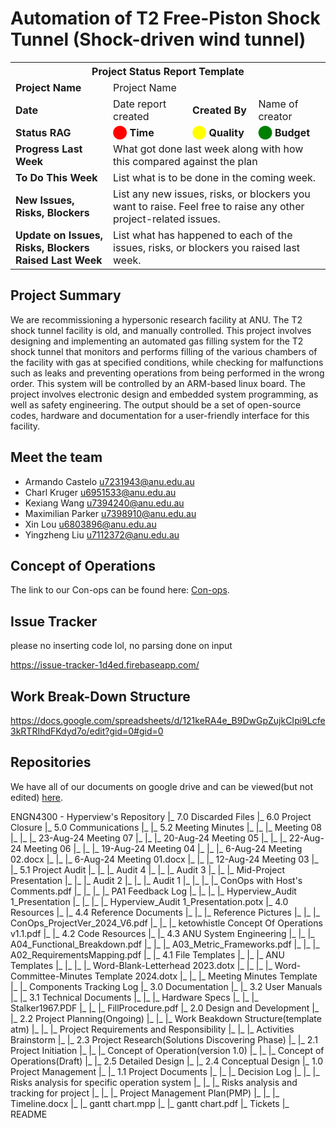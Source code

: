 # Automation of T2 Free-Piston Shock Tunnel (Shock-driven wind tunnel)

<table>
  <tr>
    <th colspan="4" style="text-align:center;">Project Status Report Template</th>
  </tr>
  <tr>
    <td><strong>Project Name</strong></td>
    <td colspan="3">Project Name</td>
  </tr>
  <tr>
    <td><strong>Date</strong></td>
    <td>Date report created</td>
    <td><strong>Created By</strong></td>
    <td>Name of creator</td>
  </tr>
  <tr>
    <td><strong>Status RAG</strong></td>
    <td><strong><span style="color:red;">&#11044;</span> Time</strong></td>
    <td><strong><span style="color:yellow;">&#11044;</span> Quality</strong></td>
    <td><strong><span style="color:green;">&#11044;</span> Budget</strong></td>
  </tr>
  <tr>
    <td><strong>Progress Last Week</strong></td>
    <td colspan="3">What got done last week along with how this compared against the plan</td>
  </tr>
  <tr>
    <td><strong>To Do This Week</strong></td>
    <td colspan="3">List what is to be done in the coming week.</td>
  </tr>
  <tr>
    <td><strong>New Issues, Risks, Blockers</strong></td>
    <td colspan="3">List any new issues, risks, or blockers you want to raise. Feel free to raise any other project-related issues.</td>
  </tr>
  <tr>
    <td><strong>Update on Issues, Risks, Blockers Raised Last Week</strong></td>
    <td colspan="3">List what has happened to each of the issues, risks, or blockers you raised last week.</td>
  </tr>
</table>

## Project Summary

We are recommissioning a hypersonic research facility at ANU. The T2 shock tunnel facility is old, and manually
controlled. This project involves designing and implementing an automated gas filling system for the T2 shock
tunnel that monitors and performs filling of the various chambers of the facility with gas at specified conditions,
while checking for malfunctions such as leaks and preventing operations from being performed in the wrong
order. This system will be controlled by an ARM-based linux board. The project involves electronic design and
embedded system programming, as well as safety engineering. The output should be a set of open-source codes,
hardware and documentation for a user-friendly interface for this facility.

## Meet the team

- Armando Castelo <u7231943@anu.edu.au>
- Charl Kruger <u6951533@anu.edu.au>
- Kexiang Wang <u7394240@anu.edu.au>
- Maximilian Parker <u7398910@anu.edu.au>
- Xin Lou <u6803896@anu.edu.au>
- Yingzheng Liu <u7112372@anu.edu.au>

## Concept of Operations

The link to our Con-ops can be found here:
[Con-ops](https://docs.google.com/document/d/e/2PACX-1vRGPuAjrLsx784MuRp6Z50Rg-7hdHrNgCCaArmJ4hUA0zoNK-3MK4YHsUOnW50Ay2KSNTIYVoVEV5WG/pub).

## Issue Tracker
please no inserting code lol, no parsing done on input

https://issue-tracker-1d4ed.firebaseapp.com/

## Work Break-Down Structure

https://docs.google.com/spreadsheets/d/121keRA4e_B9DwGpZujkCIpi9Lcfe3kRTRIhdFKdyd7o/edit?gid=0#gid=0

## Repositories
We have all of our documents on google drive and can be viewed(but not edited)
[here](https://drive.google.com/drive/folders/1iQv86kc0_cZ6hoyYyBE39-fbijGRcRPB?usp=sharing).

ENGN4300 - Hyperview's Repository
  |_ 7.0 Discarded Files
  |_ 6.0 Project Closure
  |_ 5.0 Communications
  |_   |_ 5.2 Meeting Minutes
  |_   |_   |_ Meeting 08
  |_   |_   |_ 23-Aug-24 Meeting 07
  |_   |_   |_ 20-Aug-24 Meeting 05
  |_   |_   |_ 22-Aug-24 Meeting 06
  |_   |_   |_ 19-Aug-24 Meeting 04
  |_   |_   |_ 6-Aug-24 Meeting 02.docx
  |_   |_   |_ 6-Aug-24 Meeting 01.docx
  |_   |_   |_ 12-Aug-24 Meeting 03
  |_   |_ 5.1 Project Audit
  |_   |_   |_ Audit 4
  |_   |_   |_ Audit 3
  |_   |_   |_ Mid-Project Presentation
  |_   |_   |_ Audit 2
  |_   |_   |_ Audit 1
  |_   |_   |_   |_ ConOps with Host's Comments.pdf
  |_   |_   |_   |_ PA1 Feedback Log
  |_   |_   |_   |_ Hyperview_Audit 1_Presentation
  |_   |_   |_   |_ Hyperview_Audit 1_Presentation.potx
  |_ 4.0 Resources
  |_   |_ 4.4 Reference Documents
  |_   |_   |_ Reference Pictures
  |_   |_   |_ ConOps_ProjectVer_2024_V6.pdf
  |_   |_   |_ ketowhistle Concept Of Operations v1.1.pdf
  |_   |_ 4.2 Code Resources
  |_   |_ 4.3 ANU System Engineering
  |_   |_   |_ A04_Functional_Breakdown.pdf
  |_   |_   |_ A03_Metric_Frameworks.pdf
  |_   |_   |_ A02_RequirementsMapping.pdf
  |_   |_ 4.1 File Templates
  |_   |_   |_ ANU Templates
  |_   |_   |_   |_ Word-Blank-Letterhead 2023.dotx
  |_   |_   |_   |_ Word-Committee-Minutes Template 2024.dotx
  |_   |_   |_ Meeting Minutes Template
  |_   |_ Components Tracking Log
  |_ 3.0 Documentation
  |_   |_ 3.2 User Manuals
  |_   |_ 3.1 Technical Documents
  |_   |_   |_ Hardware Specs
  |_   |_   |_ Stalker1967.PDF
  |_   |_   |_ FillProcedure.pdf
  |_ 2.0 Design and Development
  |_   |_ 2.2 Project Planning(Ongoing)
  |_   |_   |_ Work Beakdown Structure(template atm)
  |_   |_   |_ Project Requirements and Responsibility
  |_   |_   |_ Activities Brainstorm
  |_   |_ 2.3 Project Research(Solutions Discovering Phase)
  |_   |_ 2.1 Project Initiation
  |_   |_   |_ Concept of Operation(version 1.0)
  |_   |_   |_ Concept of Operations(Draft)
  |_   |_ 2.5 Detailed Design
  |_   |_ 2.4 Conceptual Design
  |_ 1.0 Project Management
  |_   |_ 1.1 Project Documents
  |_   |_   |_ Decision Log
  |_   |_   |_ Risks analysis for specific operation system
  |_   |_   |_ Risks analysis and tracking for project
  |_   |_   |_ Project Management Plan(PMP)
  |_   |_   |_ Timeline.docx
  |_   |_ gantt chart.mpp
  |_   |_ gantt chart.pdf
  |_ Tickets
  |_ README
